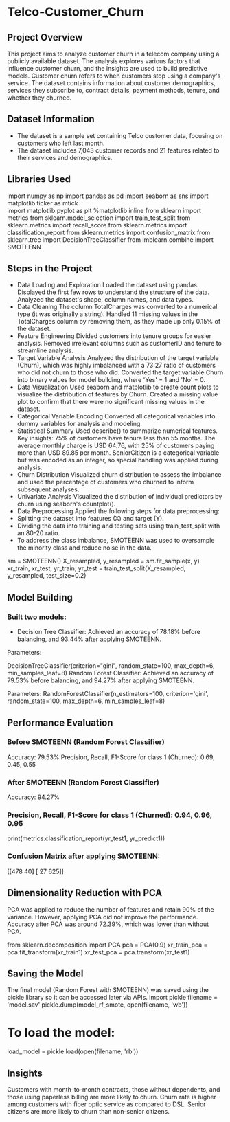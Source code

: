 # Telco-Customer_Churn
## Project Overview
  This project aims to analyze customer churn in a telecom company using a publicly available dataset. The analysis explores various factors that influence customer churn, and the insights are used to build predictive models. Customer churn refers to when customers stop using a company's service. The dataset contains information about customer demographics, services they subscribe to, contract details, payment methods, tenure, and whether they churned.

## Dataset Information
- The dataset is a sample set containing Telco customer data, focusing on customers who left last month.
- The dataset includes 7,043 customer records and 21 features related to their services and demographics.
## Libraries Used
import numpy as np 
import pandas as pd 
import seaborn as sns 
import matplotlib.ticker as mtick  
import matplotlib.pyplot as plt
%matplotlib inline
from sklearn import metrics
from sklearn.model_selection import train_test_split
from sklearn.metrics import recall_score
from sklearn.metrics import classification_report
from sklearn.metrics import confusion_matrix
from sklearn.tree import DecisionTreeClassifier
from imblearn.combine import SMOTEENN

## Steps in the Project
- Data Loading and Exploration
Loaded the dataset using pandas.
Displayed the first few rows to understand the structure of the data.
Analyzed the dataset's shape, column names, and data types.
- Data Cleaning
The column TotalCharges was converted to a numerical type (it was originally a string).
Handled 11 missing values in the TotalCharges column by removing them, as they made up only 0.15% of the dataset.
- Feature Engineering
Divided customers into tenure groups for easier analysis.
Removed irrelevant columns such as customerID and tenure to streamline analysis.
- Target Variable Analysis
Analyzed the distribution of the target variable (Churn), which was highly imbalanced with a 73:27 ratio of customers who did not churn to those who did.
Converted the target variable Churn into binary values for model building, where 'Yes' = 1 and 'No' = 0.
- Data Visualization
Used seaborn and matplotlib to create count plots to visualize the distribution of features by Churn.
Created a missing value plot to confirm that there were no significant missing values in the dataset.
- Categorical Variable Encoding
Converted all categorical variables into dummy variables for analysis and modeling.
- Statistical Summary
Used describe() to summarize numerical features.
Key insights:
75% of customers have tenure less than 55 months.
The average monthly charge is USD 64.76, with 25% of customers paying more than USD 89.85 per month.
SeniorCitizen is a categorical variable but was encoded as an integer, so special handling was applied during analysis.
- Churn Distribution
Visualized churn distribution to assess the imbalance and used the percentage of customers who churned to inform subsequent analyses.
- Univariate Analysis
Visualized the distribution of individual predictors by churn using seaborn's countplot().
- Data Preprocessing
Applied the following steps for data preprocessing:
 - Splitting the dataset into features (X) and target (Y).
 - Dividing the data into training and testing sets using train_test_split with an 80-20 ratio.
 - To address the class imbalance, SMOTEENN was used to oversample the minority class and reduce noise in the data.

 sm = SMOTEENN()
X_resampled, y_resampled = sm.fit_sample(x, y)
xr_train, xr_test, yr_train, yr_test = train_test_split(X_resampled, y_resampled, test_size=0.2) 

## Model Building
### Built two models:

  - Decision Tree Classifier: Achieved an accuracy of 78.18% before balancing, and 93.44% after applying SMOTEENN.

Parameters:

DecisionTreeClassifier(criterion="gini", random_state=100, max_depth=6, min_samples_leaf=8)
Random Forest Classifier: Achieved an accuracy of 79.53% before balancing, and 94.27% after applying SMOTEENN.

Parameters:
RandomForestClassifier(n_estimators=100, criterion='gini', random_state=100, max_depth=6, min_samples_leaf=8)

## Performance Evaluation
### Before SMOTEENN (Random Forest Classifier)
Accuracy: 79.53%
Precision, Recall, F1-Score for class 1 (Churned): 0.69, 0.45, 0.55
### After SMOTEENN (Random Forest Classifier)
Accuracy: 94.27%
### Precision, Recall, F1-Score for class 1 (Churned): 0.94, 0.96, 0.95

print(metrics.classification_report(yr_test1, yr_predict1))
### Confusion Matrix after applying SMOTEENN:

[[478  40]
 [ 27 625]]
 
## Dimensionality Reduction with PCA
PCA was applied to reduce the number of features and retain 90% of the variance. However, applying PCA did not improve the performance. Accuracy after PCA was around 72.39%, which was lower than without PCA.

from sklearn.decomposition import PCA
pca = PCA(0.9)
xr_train_pca = pca.fit_transform(xr_train1)
xr_test_pca = pca.transform(xr_test1)

## Saving the Model
The final model (Random Forest with SMOTEENN) was saved using the pickle library so it can be accessed later via APIs.
import pickle
filename = 'model.sav'
pickle.dump(model_rf_smote, open(filename, 'wb'))

# To load the model:
load_model = pickle.load(open(filename, 'rb'))

## Insights
Customers with month-to-month contracts, those without dependents, and those using paperless billing are more likely to churn.
Churn rate is higher among customers with fiber optic service as compared to DSL.
Senior citizens are more likely to churn than non-senior citizens.
